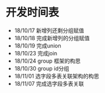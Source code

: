 # 开发时间表
+ 18/10/17 新增列还剩分组赋值
+ 18/10/18 完成新增列的分组赋值
+ 18/10/19 完成union
+ 18/10/23 完成join
+ 18/10/24 group 框架的构思
+ 18/10/30 group id分组
+ 18/11/01 选字段多表关联架构的构思
+ 18/11/07 完成选字段多表关联